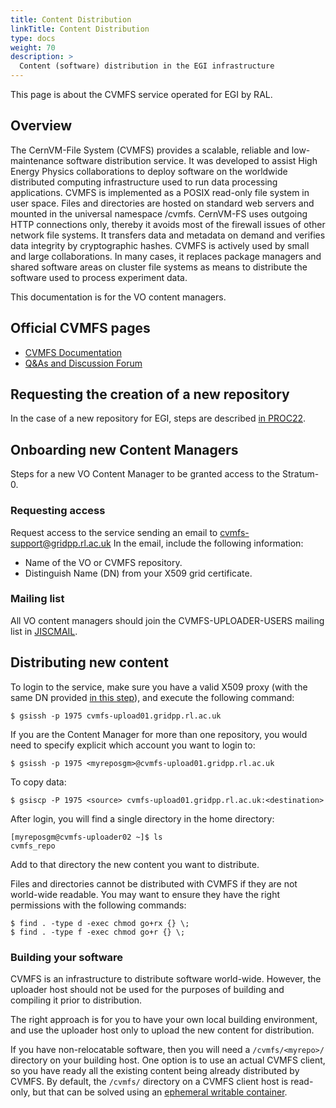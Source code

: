 ```yaml
---
title: Content Distribution
linkTitle: Content Distribution
type: docs
weight: 70
description: >
  Content (software) distribution in the EGI infrastructure
---
```


This page is about the CVMFS service operated for EGI by RAL.

## Overview

The CernVM-File System (CVMFS) provides a scalable, reliable and low-maintenance
software distribution service. It was developed to assist High Energy Physics
collaborations to deploy software on the worldwide distributed computing
infrastructure used to run data processing applications. CVMFS is implemented as
a POSIX read-only file system in user space. Files and directories are hosted on
standard web servers and mounted in the universal namespace /cvmfs. CernVM-FS
uses outgoing HTTP connections only, thereby it avoids most of the firewall
issues of other network file systems. It transfers data and metadata on demand
and verifies data integrity by cryptographic hashes. CVMFS is actively used by
small and large collaborations. In many cases, it replaces package managers and
shared software areas on cluster file systems as means to distribute the
software used to process experiment data.

This documentation is for the VO content managers.

## Official CVMFS pages

- [CVMFS Documentation](https://cvmfs.readthedocs.io/en/latest/)
- [Q&As and Discussion Forum](https://cernvm-forum.cern.ch/)

## Requesting the creation of a new repository

In the case of a new repository for EGI, steps are described
[in PROC22](https://ims.egi.eu/display/EGIPP/PROC22+Support+for+CVMFS+replication+across+the+EGI+Infrastructure).

## Onboarding new Content Managers

Steps for a new VO Content Manager to be granted access to the Stratum-0.

### Requesting access

Request access to the service sending an email to cvmfs-support@gridpp.rl.ac.uk
In the email, include the following information:

- Name of the VO or CVMFS repository.
- Distinguish Name (DN) from your X509 grid certificate.

### Mailing list

All VO content managers should join the CVMFS-UPLOADER-USERS mailing list in
[JISCMAIL](https://www.jiscmail.ac.uk/cgi-bin/webadmin?A0=cvmfs-uploader-users).

## Distributing new content

To login to the service, make sure you have a valid X509 proxy (with the same DN
provided [in this step](#requesting-access)), and execute the following command:

```shell
$ gsissh -p 1975 cvmfs-upload01.gridpp.rl.ac.uk
```

If you are the Content Manager for more than one repository, you would need to
specify explicit which account you want to login to:

```shell
$ gsissh -p 1975 <myreposgm>@cvmfs-upload01.gridpp.rl.ac.uk
```

To copy data:

```shell
$ gsiscp -P 1975 <source> cvmfs-upload01.gridpp.rl.ac.uk:<destination>
```

After login, you will find a single directory in the home directory:

```shell
[myreposgm@cvmfs-uploader02 ~]$ ls
cvmfs_repo
```

Add to that directory the new content you want to distribute.

Files and directories cannot be distributed with CVMFS if they are not
world-wide readable. You may want to ensure they have the right permissions with
the following commands:

```shell
$ find . -type d -exec chmod go+rx {} \;
$ find . -type f -exec chmod go+r {} \;
```

### Building your software

CVMFS is an infrastructure to distribute software world-wide. However, the
uploader host should not be used for the purposes of building and compiling it
prior to distribution.

The right approach is for you to have your own local building environment, and
use the uploader host only to upload the new content for distribution.

If you have non-relocatable software, then you will need a `/cvmfs/<myrepo>/`
directory on your building host. One option is to use an actual CVMFS client, so
you have ready all the existing content being already distributed by CVMFS. By
default, the `/cvmfs/` directory on a CVMFS client host is read-only, but that
can be solved using an
[ephemeral writable container](https://cvmfs.readthedocs.io/en/latest/cpt-enter.html).

